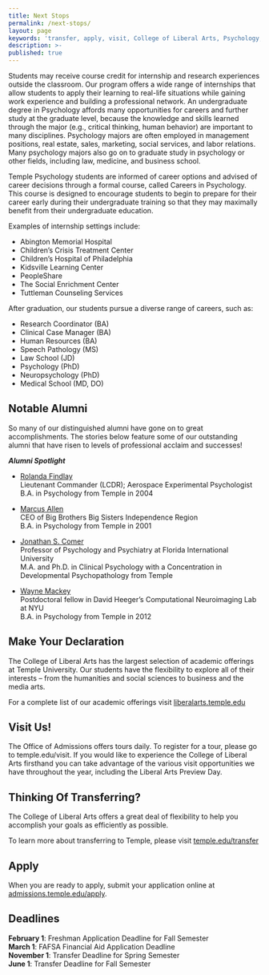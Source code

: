 ```yaml
---
title: Next Stops
permalink: /next-stops/
layout: page
keywords: 'transfer, apply, visit, College of Liberal Arts, Psychology, careers'
description: >-
published: true
---
```

Students may receive course credit for internship and research experiences outside the classroom. Our program offers a wide range of internships that allow students to apply their learning to real-life situations while gaining work experience and building a professional network. An undergraduate degree in Psychology affords many opportunities for careers and further study at the graduate level, because the knowledge and skills learned through the major (e.g., critical thinking, human behavior) are important to many disciplines. Psychology majors are often employed in management positions, real estate, sales, marketing, social services, and labor relations. Many psychology majors also go on to graduate study in psychology or other fields, including law, medicine, and business school.

Temple Psychology students are informed of career options and advised of career decisions through a formal course, called Careers in Psychology. This course is designed to encourage students to begin to prepare for their career early during their undergraduate training so that they may maximally benefit from their undergraduate education.

Examples of internship settings include:

- Abington Memorial Hospital
- Children’s Crisis Treatment Center
- Children’s Hospital of Philadelphia
- Kidsville Learning Center
- PeopleShare
- The Social Enrichment Center
- Tuttleman Counseling Services

After graduation, our students pursue a diverse range of careers, such as:

- Research Coordinator (BA)
- Clinical Case Manager (BA)
- Human Resources (BA)
- Speech Pathology (MS)
- Law School (JD)
- Psychology (PhD)
- Neuropsychology (PhD)
- Medical School (MD, DO)

## Notable Alumni

So many of our distinguished alumni have gone on to great accomplishments. The stories below feature some of our outstanding alumni that have risen to levels of professional acclaim and successes! 

**_Alumni Spotlight_**

- [Rolanda Findlay](https://liberalarts.temple.edu/about-us/newsroom/alumni-spotlight-rolanda-findlay)<br/>
  Lieutenant Commander (LCDR); Aerospace Experimental Psychologist<br/>
  B.A. in Psychology from Temple in 2004<br/> 
  
- [Marcus Allen](https://liberalarts.temple.edu/about-us/newsroom/temple-alum-marcus-allen-speaks-being-agent-change)<br/>
  CEO of Big Brothers Big Sisters Independence Region<br/>
  B.A. in Psychology from Temple in 2001<br/>
  
- [Jonathan S. Comer](https://liberalarts.temple.edu/about-us/newsroom/alumni-spotlight-jonathan-s-comer-phd)<br/>
  Professor of Psychology and Psychiatry at Florida International University<br/>
  M.A. and Ph.D. in Clinical Psychology with a Concentration in Developmental Psychopathology from Temple<br/>
  
- [Wayne Mackey](https://liberalarts.temple.edu/about-us/newsroom/alumni-spotlight-wayne-mackey)<br/>
  Postdoctoral fellow in David Heeger’s Computational Neuroimaging Lab at NYU<br/>
  B.A. in Psychology from Temple in 2012<br/>

## Make Your Declaration

The College of Liberal Arts has the largest selection of academic offerings at Temple University. Our students have the flexibility to explore all of their interests – from the humanities and social sciences to business and the media arts.

For a complete list of our academic offerings visit [liberalarts.temple.edu](liberalarts.temple.edu)

## Visit Us!

The Office of Admissions offers tours daily. To register for a tour, please go to temple.edu/visit.
If you would like to experience the College of Liberal Arts firsthand you can take advantage of the various visit opportunities we have throughout the year, including the Liberal Arts Preview Day.

## Thinking Of Transferring?

The College of Liberal Arts offers a great deal of flexibility to help you accomplish your goals as efficiently as possible.

To learn more about transferring to Temple, please visit [temple.edu/transfer](temple.edu/transfer)

## Apply

When you are ready to apply, submit your application online at [admissions.temple.edu/apply](http://admissions.temple.edu/apply).

## Deadlines

**February 1**: Freshman Application Deadline for Fall Semester<br/>
**March 1**: FAFSA Financial Aid Application Deadline<br/>
**November 1**: Transfer Deadline for Spring Semester<br/>
**June 1**: Transfer Deadline for Fall Semester<br/>
